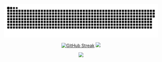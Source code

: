 

![Snake animation](https://github.com/prabhatkr007/prabhatkr007/blob/output/github-contribution-grid-snake-dark.svg)

<div display = "flex" align="center">
  
[![GitHub Streak](https://streak-stats.demolab.com?user=prabhatkr007&theme=github_dark&hide_border=true)](https://git.io/streak-stats)
![](http://github-profile-summary-cards.vercel.app/api/cards/repos-per-language?username=prabhatkr007&theme=blue_green)
</div>

<div id="header" align="center">
  
  <div id="badges">
    
  ![](https://komarev.com/ghpvc/?username=prabhatkr007&color=red)
</div>
</div>
<!---
prabhatkr007/prabhatkr007 is a ✨ special ✨ repository because its `README.md` (this file) appears on your GitHub profile.
You can click the Preview link to take a look at your changes.
--->
